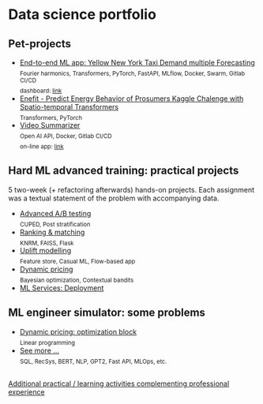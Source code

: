 # Data science portfolio
## Pet-projects
- [End-to-end ML app: Yellow New York Taxi Demand multiple Forecasting](https://github.com/olip78/ynyt)
  <br><sub>Fourier harmonics, Transformers, PyTorch, FastAPI, MLflow, Docker, Swarm, Gitlab CI/CD</sub>
  <br><sub>dashboard: [link](http://158.160.109.15:8080) </sub>
- [Enefit - Predict Energy Behavior of Prosumers Kaggle Chalenge with Spatio-temporal Transformers](https://github.com/olip78/Enefit)
  <br><sub>Transformers, PyTorch</sub>
- [Video Summarizer](https://github.com/olip78/video_summarizer)
  <br><sub>Open AI API, Docker, Gitlab CI/CD</sub>
  <br><sub>on-line app: [link](http://159.223.16.238:8501) </sub>  
## Hard ML advanced training: practical projects
5 two-week (+ refactoring afterwards) hands-on projects. Each assignment was a textual statement of the problem with accompanying data.
- [Advanced A/B testing](./hard_ml/ab)
  <br><sub>CUPED, Post stratification</sub>
- [Ranking & matching](./hard_ml/ranking)
  <br><sub>KNRM, FAISS, Flask</sub>
- [Uplift modelling](./hard_ml/uplift)
  <br><sub>Feature store, Casual ML, Flow-based app</sub>
- [Dynamic pricing](./hard_ml/dynamic_pricing)
  <br><sub>Bayesian optimization, Contextual bandits</sub>
- [ML Services: Deployment](/hard_ml/deployment)

## ML engineer simulator: some problems
- [Dynamic pricing: optimization block](./ml_simulator/pricing/)
  <br><sub>Linear programming</sub>
- [See more ...](./ml_simulator/)
  <br><sub>SQL, RecSys, BERT, NLP, GPT2, Fast API, MLOps, etc.</sub>

##   
[Additional practical / learning activities complementing professional experience](./self_study.md)
